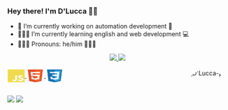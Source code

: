 ### Hey there! I'm D'Lucca 🤗👋

- 🦿 I’m currently working on automation development 🦾
- 👨🏽‍💻 I’m currently learning english and web development 💻
- 🙇🏽‍♂ Pronouns: he/him 🙆🏽‍♂️

<div align="center">
  <a href="https://github.com/PedroDLucca">
  <img height="155em" src="https://github-readme-stats.vercel.app/api?username=PedroDLucca&show_icons=true&theme=tokyonight&include_all_commits=true&count_private=true"/>
  <img height="150em" src="https://github-readme-stats.vercel.app/api/top-langs/?username=PedroDLucca&layout=compact&langs_count=7&theme=tokyonight"/>
</div>
<div style="display: inline_block"><br>
  <img align="center" alt="D'Lucca-Js" height="30" width="40" src="https://raw.githubusercontent.com/devicons/devicon/master/icons/javascript/javascript-plain.svg">
  <img align="center" alt="D'Lucca-HTML" height="30" width="40" src="https://raw.githubusercontent.com/devicons/devicon/master/icons/html5/html5-original.svg">
  <img align="center" alt="D'Lucca-CSS" height="30" width="40" src="https://raw.githubusercontent.com/devicons/devicon/master/icons/css3/css3-original.svg">
  <img align="right" alt="D'Lucca-pic" height="150" style="border-radius:50px;" src="https://instagram.ffor41-1.fna.fbcdn.net/v/t51.2885-19/17931732_642929325899395_2586288258925199360_a.jpg?stp=dst-jpg_s150x150&_nc_ht=instagram.ffor41-1.fna.fbcdn.net&_nc_cat=107&_nc_ohc=FkNufsc6nW4AX9BOvtF&edm=AOwYQ2IBAAAA&ccb=7-5&oh=00_AT855v3Wo8MMgBVkrbuc9oBnYM_6PVXdEigvifYviBzq6w&oe=62C2E042&_nc_sid=952caf">
</div>
  
##
  
<div>
  <a href="https://instagram.com/iam_dlucca" target="_blank"><img src="https://img.shields.io/badge/-Instagram-%23E4405F?style=for-the-badge&logo=instagram&logoColor=white" target="_blank"></a>
  <a href = "dluccammendes@gmail.com"><img src="https://img.shields.io/badge/-Gmail-%23333?style=for-the-badge&logo=gmail&logoColor=white" target="_blank"></a>
</div>
